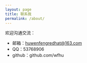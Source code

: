 ```yaml
---
layout: page
title: 联系我
permalink: /about/
---
```



欢迎沟通交流：
* 邮箱：huwenfengredhat@163.com
* QQ：53768906
* github：github.com/wfhu





